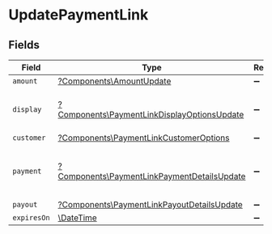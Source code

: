 # UpdatePaymentLink


## Fields

| Field                                                                                                     | Type                                                                                                      | Required                                                                                                  | Description                                                                                               |
| --------------------------------------------------------------------------------------------------------- | --------------------------------------------------------------------------------------------------------- | --------------------------------------------------------------------------------------------------------- | --------------------------------------------------------------------------------------------------------- |
| `amount`                                                                                                  | [?Components\AmountUpdate](../../Models/Components/AmountUpdate.md)                                       | :heavy_minus_sign:                                                                                        | N/A                                                                                                       |
| `display`                                                                                                 | [?Components\PaymentLinkDisplayOptionsUpdate](../../Models/Components/PaymentLinkDisplayOptionsUpdate.md) | :heavy_minus_sign:                                                                                        | Customizable display options for a payment link.                                                          |
| `customer`                                                                                                | [?Components\PaymentLinkCustomerOptions](../../Models/Components/PaymentLinkCustomerOptions.md)           | :heavy_minus_sign:                                                                                        | N/A                                                                                                       |
| `payment`                                                                                                 | [?Components\PaymentLinkPaymentDetailsUpdate](../../Models/Components/PaymentLinkPaymentDetailsUpdate.md) | :heavy_minus_sign:                                                                                        | Options for payment links used to collect payment.                                                        |
| `payout`                                                                                                  | [?Components\PaymentLinkPayoutDetailsUpdate](../../Models/Components/PaymentLinkPayoutDetailsUpdate.md)   | :heavy_minus_sign:                                                                                        | N/A                                                                                                       |
| `expiresOn`                                                                                               | [\DateTime](https://www.php.net/manual/en/class.datetime.php)                                             | :heavy_minus_sign:                                                                                        | N/A                                                                                                       |